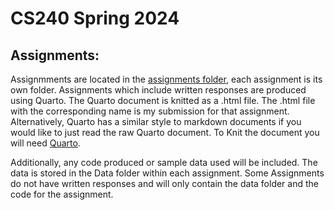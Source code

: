 # CS240 Spring 2024

## Assignments:

Assignmments are located in the [assignments folder](https://github.com/efolsom17/CS240-Data-Structure-and-Algorithm-Fundamentals/tree/main/Assignments), each assignment is its own folder. Assignments which include written responses are produced using Quarto. The Quarto document is knitted as a .html file. The .html file with the
corresponding name is my submission for that assignment. Alternatively, Quarto has a similar style to markdown documents if you would like to just read the raw Quarto document. To Knit the document you will need [Quarto](https://quarto.org/).

Additionally, any code produced or sample data used will be included. The data is stored in the Data folder within each assignment. Some Assignments do not have written responses and will only contain the data folder and the code for the assignment.

